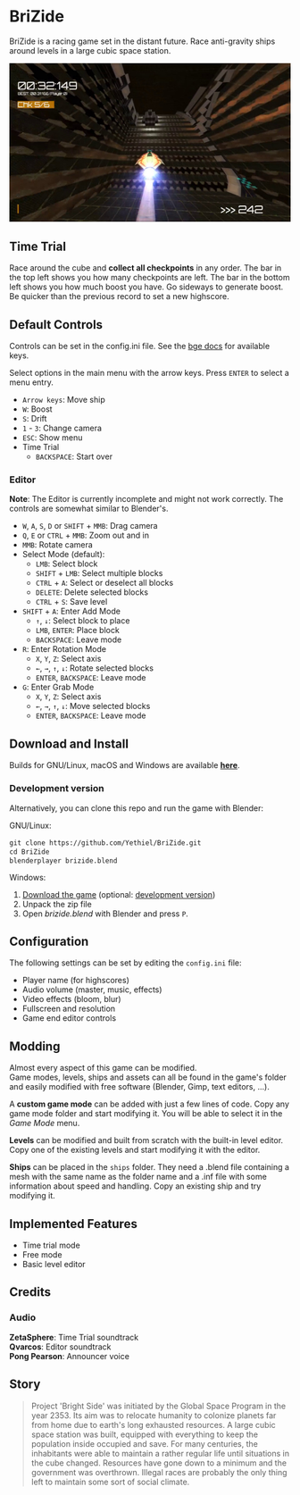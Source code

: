 # BriZide

BriZide is a racing game set in the distant future.
Race anti-gravity ships around levels in a large cubic space station.

![](screenshot.jpg)

## Time Trial
Race around the cube and **collect all checkpoints** in any order. The bar in the top left shows you how many checkpoints are left. The bar in the bottom left shows you how much boost you have. Go sideways to generate boost.
Be quicker than the previous record to set a new highscore.

## Default Controls

Controls can be set in the config.ini file. See the [bge docs](https://docs.blender.org/api/2.79b/bge.events.html#keys-constants) for available keys.

Select options in the main menu with the arrow keys. Press `ENTER` to select a menu entry.

+ `Arrow keys`: Move ship
+ `W`: Boost
+ `S`: Drift
+ `1` - `3`: Change camera
+ `ESC`: Show menu
+ Time Trial
    + `BACKSPACE`: Start over

### Editor

**Note**: The Editor is currently incomplete and might not work correctly. The controls are somewhat similar to Blender's.

+ `W`, `A`, `S`, `D` or `SHIFT` + `MMB`: Drag camera
+ `Q`, `E` or `CTRL` + `MMB`: Zoom out and in
+ `MMB`: Rotate camera
+ Select Mode (default):
    + `LMB`: Select block
    + `SHIFT` + `LMB`: Select multiple blocks
    + `CTRL` + `A`: Select or deselect all blocks
    + `DELETE`: Delete selected blocks
    + `CTRL` + `S`: Save level
+ `SHIFT` + `A`: Enter Add Mode
    + `↑`, `↓`: Select block to place
    + `LMB`, `ENTER`: Place block
    + `BACKSPACE`: Leave mode
+ `R`: Enter Rotation Mode
    + `X`, `Y`, `Z`: Select axis
    + `←`, `→`, `↑`, `↓`: Rotate selected blocks
    + `ENTER`, `BACKSPACE`: Leave mode
+ `G`: Enter Grab Mode
    + `X`, `Y`, `Z`: Select axis
    + `←`, `→`, `↑`, `↓`: Move selected blocks
    + `ENTER`, `BACKSPACE`: Leave mode

## Download and Install

Builds for GNU/Linux, macOS and Windows are available [**here**](https://files.re-volt.io/brizide/).

### Development version

Alternatively, you can clone this repo and run the game with Blender:

GNU/Linux:

```
git clone https://github.com/Yethiel/BriZide.git
cd BriZide
blenderplayer brizide.blend
```

Windows:

1. [Download the game](https://github.com/Yethiel/BriZide/archive/master.zip) (optional: [development version](https://github.com/Yethiel/BriZide/archive/dev.zip))
2. Unpack the zip file
3. Open _brizide.blend_ with Blender and press `P`.

## Configuration

The following settings can be set by editing the `config.ini` file:

- Player name (for highscores)
- Audio volume (master, music, effects)
- Video effects (bloom, blur)
- Fullscreen and resolution
- Game end editor controls

## Modding
Almost every aspect of this game can be modified.  
Game modes, levels, ships and assets can all be found in the game's folder and easily modified with free software (Blender, Gimp, text editors, ...).

A **custom game mode** can be added with just a few lines of code. Copy any game mode folder and start modifying it. You will be able to select it in the _Game Mode_ menu.

**Levels** can be modified and built from scratch with the built-in level editor. Copy one of the existing levels and start modifying it with the editor.

**Ships** can be placed in the `ships` folder. They need a .blend file containing a mesh with the same name as the folder name and a .inf file with some information about speed and handling. Copy an existing ship and try modifying it.

## Implemented Features
+ Time trial mode
+ Free mode
+ Basic level editor

## Credits

### Audio
**ZetaSphere**: Time Trial soundtrack  
**Qvarcos**: Editor soundtrack  
**Pong Pearson**: Announcer voice

## Story

> Project 'Bright Side' was initiated by the Global Space Program in the year 2353. Its aim was to relocate humanity to colonize planets far from home due to earth's long exhausted resources. A large cubic space station was built, equipped with everything to keep the population inside occupied and save. For many centuries, the inhabitants were able to maintain a rather regular life until situations in the cube changed. Resources have gone down to a minimum and the government was overthrown. Illegal races are probably the only thing left to maintain some sort of social climate.
